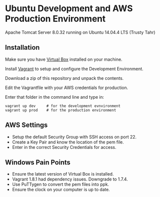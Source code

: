 Ubuntu Development and AWS Production Environment
====================

Apache Tomcat Server 8.0.32 running on Ubuntu 14.04.4 LTS (Trusty Tahr)


Installation
------------

Make sure you have [Virtual Box](https://www.virtualbox.org/wiki/Downloads) installed on your machine.

Install [Vagrant](https://www.vagrantup.com/downloads.html) to setup and configure the Development Environment.

Download a zip of this repository and unpack the contents.

Edit the Vagrantfile with your AWS credentials for production.

Enter that folder in the command line and type in:

    vagrant up dev     # for the development evnvironment
    vagrant up prod    # for the production environment

AWS Settings
------------

* Setup the default Security Group with SSH access on port 22.
* Create a Key Pair and know the location of the pem file.
* Enter in the correct Security Credentials for access.

Windows Pain Points
------------

* Ensure the latest version of Virtual Box is installed.
* Vagrant 1.8.1 had dependency issues. Downgrade to 1.7.4.
* Use PuTTygen to convert the pem files into ppk.
* Ensure the clock on your computer is up to date.
